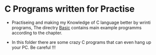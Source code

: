 # C Programs written for Practise  

- Practiseing and making my Knowledge of C language better by wrinti programs, The directry [Basic](https://github.com/SubhanRaj/Programming/tree/main/C/Basics) contains main example programms according to the chapter.

- In this folder there are some crazy C programs that can even hang up your PC. Be careful !!!

